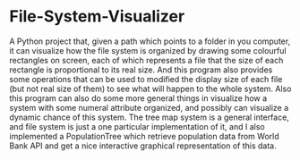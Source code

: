 # File-System-Visualizer

A Python project that, given a path which points to a folder in you computer, it can visualize how the file system is organized by drawing some colourful rectangles on screen, each of which represents a file that the size of each rectangle is proportional to its real size.
And this program also provides some operations that can be used to modified the display size of each file (but not real size of them) to see what will happen to the whole system.
Also this program can also do some more general things in visualize how a system with some numeral attribute organized, and possibly can visualize a dynamic chance of this system. 
The tree map system is a general interface, and file system is just a one particular implementation of it, and I also implemented a PopulationTree which retrieve population data from World Bank API and get a nice interactive graphical representation of this data.
